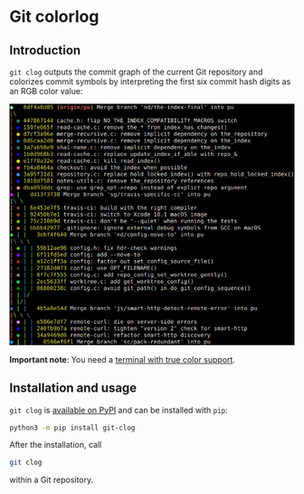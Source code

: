 # Git colorlog

## Introduction

`git clog` outputs the commit graph of the current Git repository and colorizes commit symbols by interpreting the first
six commit hash digits as an RGB color value:

![git clog screenshot](https://raw.githubusercontent.com/IngoHeimbach/git-clog/master/screenshot.png)

**Important note**: You need a [terminal with true color support](https://gist.github.com/XVilka/8346728).

## Installation and usage

`git clog` is [available on PyPI](https://pypi.org/project/git-clog/) and can be installed with `pip`:

```bash
python3 -m pip install git-clog
```

After the installation, call

```bash
git clog
```

within a Git repository.
